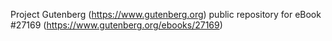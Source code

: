 Project Gutenberg (https://www.gutenberg.org) public repository for eBook #27169 (https://www.gutenberg.org/ebooks/27169)
